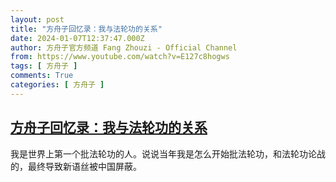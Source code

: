 ```yaml
---
layout: post
title: "方舟子回忆录：我与法轮功的关系"
date: 2024-01-07T12:37:47.000Z
author: 方舟子官方频道 Fang Zhouzi - Official Channel
from: https://www.youtube.com/watch?v=E127c8hogws
tags: [ 方舟子 ]
comments: True
categories: [ 方舟子 ]
---
```

<!--1704631067000-->
[方舟子回忆录：我与法轮功的关系](https://www.youtube.com/watch?v=E127c8hogws)
------

<div>
我是世界上第一个批法轮功的人。说说当年我是怎么开始批法轮功，和法轮功论战的，最终导致新语丝被中国屏蔽。
</div>
